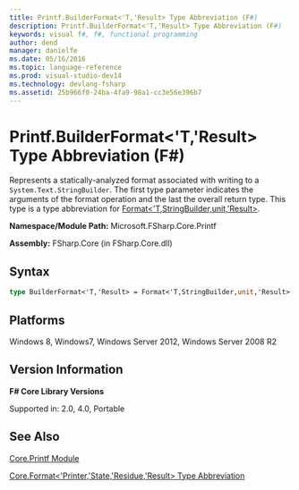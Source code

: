 ```yaml
---
title: Printf.BuilderFormat<'T,'Result> Type Abbreviation (F#)
description: Printf.BuilderFormat<'T,'Result> Type Abbreviation (F#)
keywords: visual f#, f#, functional programming
author: dend
manager: danielfe
ms.date: 05/16/2016
ms.topic: language-reference
ms.prod: visual-studio-dev14
ms.technology: devlang-fsharp
ms.assetid: 25b966f0-24ba-4fa9-98a1-cc3e56e396b7
---
```


# Printf.BuilderFormat<'T,'Result> Type Abbreviation (F#)

Represents a statically-analyzed format associated with writing to a `System.Text.StringBuilder`. The first type parameter indicates the arguments of the format operation and the last the overall return type. This type is a type abbreviation for [Format&lt;'T,StringBuilder,unit,'Result&gt;](https://msdn.microsoft.com/library/470f484f-a026-40af-8f8c-1e3aaf013bdc).

**Namespace/Module Path:** Microsoft.FSharp.Core.Printf

**Assembly:** FSharp.Core (in FSharp.Core.dll)


## Syntax

```fsharp
type BuilderFormat<'T,'Result> = Format<'T,StringBuilder,unit,'Result>
```

## Platforms
Windows 8, Windows7, Windows Server 2012, Windows Server 2008 R2


## Version Information
**F# Core Library Versions**

Supported in: 2.0, 4.0, Portable

## See Also
[Core.Printf Module](Core.Printf-Module-%5BFSharp%5D.md)

[Core.Format&#60;'Printer,'State,'Residue,'Result&#62; Type Abbreviation](Core.Format%5B%27Printer%2C%27State%2C%27Residue%2C%27Result%5D-Type-Abbreviation-%5BFSharp%5D.md)
